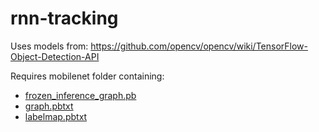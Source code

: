 # rnn-tracking

Uses models from: https://github.com/opencv/opencv/wiki/TensorFlow-Object-Detection-API

Requires mobilenet folder containing:

  * [frozen_inference_graph.pb](http://download.tensorflow.org/models/object_detection/ssd_mobilenet_v1_coco_2017_11_17.tar.gz)
  * [graph.pbtxt](https://gist.github.com/dkurt/45118a9c57c38677b65d6953ae62924a)
  * [labelmap.pbtxt](https://raw.githubusercontent.com/tensorflow/models/ed4e22b81db3c14f48964b56580416a6936c07b0/research/object_detection/data/mscoco_label_map.pbtxt)
